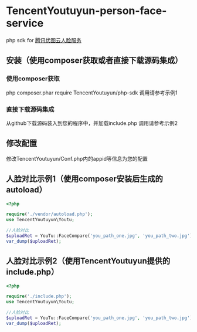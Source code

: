 # TencentYoutuyun-person-face-service
php sdk for [腾讯优图云人脸服务](http://open.youtu.qq.com/)

## 安装（使用composer获取或者直接下载源码集成）

### 使用composer获取
php composer.phar require TencentYoutuyun/php-sdk
调用请参考示例1

### 直接下载源码集成
从github下载源码装入到您的程序中，并加载include.php
调用请参考示例2

## 修改配置
修改TencentYoutuyun/Conf.php内的appid等信息为您的配置

## 人脸对比示例1（使用composer安装后生成的autoload）
```php
<?php

require('./vendor/autoload.php');
use TencentYoutuyun\Youtu;

//人脸对比
$uploadRet = YouTu::FaceCompare('you_path_one.jpg', 'you_path_two.jpg');
var_dump($uploadRet);
```


## 人脸对比示例2（使用TencentYoutuyun提供的include.php）
```php
<?php

require('./include.php');
use TencentYoutuyun\Youtu;

//人脸对比
$uploadRet = YouTu::FaceCompare('you_path_one.jpg', 'you_path_two.jpg');
var_dump($uploadRet);
```
